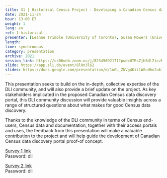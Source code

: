 ```yaml
---
title: S1 | Historical Census Project - Developing a Canadian Census data discovery portal
date: 2021-11-24
hour: 13:00 ET
weight: 1
lang: en
ref: 1-historical
presenter: [Leanne Trimble (University of Toronto), Susan Mowers (University of Ottawa)]
length:
time: synchronous
category: presentation
archive: 2021
session_link: https://us06web.zoom.us/j/82345692171?pwd=UTRsZjhBdlZiczRFSWw5cTVDS1g4Zz09
slido: https://app.sli.do/event/8l0n3l62
slides: https://docs.google.com/presentation/d/1uGL_ZNVg4Kii1W8udhoJukl0ezEbQo9R/edit?usp=sharing&ouid=112190682180433392211&rtpof=true&sd=true
---
```

This presentation seeks to build on the in-depth, collective expertise of the DLI community, and will also provide a brief update on the project.  As key stakeholders implicated in the proposed Canadian Census data discovery portal, this DLI community discussion will provide valuable insights across a range of structured questions about what makes for good Census data discovery. <!--more-->

Thanks to the knowledge of the DLI community in terms of Census end-users, Census data and documentation, together with their access portals and uses, the feedback from this presentation will make a valuable contribution to the project and will help guide the development of Canadian Census data discovery portal proof-of concept.   

[Survey 1 link](https://bit.ly/censusP1)  
Password: dli

[Survey 2 link](https://bit.ly/censusPt2)  
Password: dli
